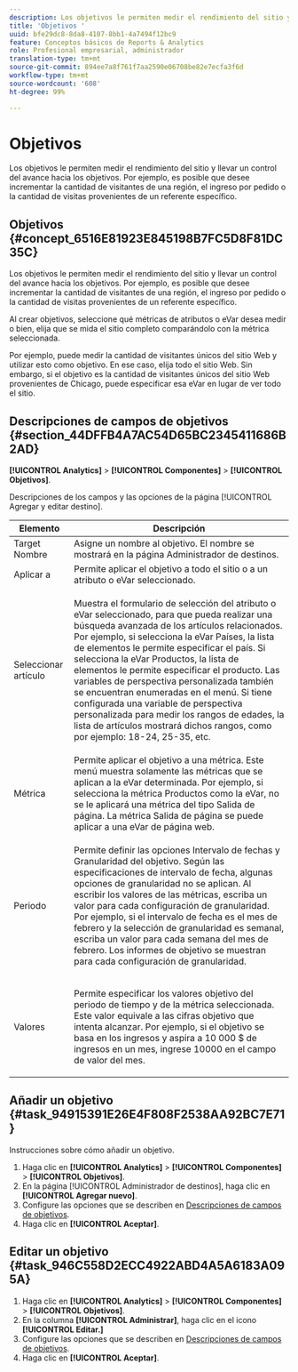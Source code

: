 ```yaml
---
description: Los objetivos le permiten medir el rendimiento del sitio y llevar un control del avance hacia los objetivos. Por ejemplo, es posible que desee incrementar la cantidad de visitantes de una región, el ingreso por pedido o la cantidad de visitas provenientes de un referente específico.
title: 'Objetivos '
uuid: bfe29dc8-8da8-4107-8bb1-4a7494f12bc9
feature: Conceptos básicos de Reports & Analytics
role: Profesional empresarial, administrador
translation-type: tm+mt
source-git-commit: 894ee7a8f761f7aa2590e06708be82e7ecfa3f6d
workflow-type: tm+mt
source-wordcount: '608'
ht-degree: 99%

---
```



# Objetivos

Los objetivos le permiten medir el rendimiento del sitio y llevar un control del avance hacia los objetivos. Por ejemplo, es posible que desee incrementar la cantidad de visitantes de una región, el ingreso por pedido o la cantidad de visitas provenientes de un referente específico.

## Objetivos  {#concept_6516E81923E845198B7FC5D8F81DC35C}

Los objetivos le permiten medir el rendimiento del sitio y llevar un control del avance hacia los objetivos. Por ejemplo, es posible que desee incrementar la cantidad de visitantes de una región, el ingreso por pedido o la cantidad de visitas provenientes de un referente específico.

Al crear objetivos, seleccione qué métricas de atributos o eVar desea medir o bien, elija que se mida el sitio completo comparándolo con la métrica seleccionada.

Por ejemplo, puede medir la cantidad de visitantes únicos del sitio Web y utilizar esto como objetivo. En ese caso, elija todo el sitio Web. Sin embargo, si el objetivo es la cantidad de visitantes únicos del sitio Web provenientes de Chicago, puede especificar esa eVar en lugar de ver todo el sitio.

## Descripciones de campos de objetivos   {#section_44DFFB4A7AC54D65BC2345411686B2AD}

**[!UICONTROL Analytics]** > **[!UICONTROL Componentes]** > **[!UICONTROL Objetivos]**.

Descripciones de los campos y las opciones de la página [!UICONTROL Agregar y editar destino].

<table id="table_E08728BECC204DF59F0AC99957A68CAE"> 
 <thead> 
  <tr> 
   <th colname="col1" class="entry"> Elemento </th> 
   <th colname="col2" class="entry"> Descripción </th> 
  </tr> 
 </thead>
 <tbody> 
  <tr> 
   <td colname="col1"> Target Nombre </td> 
   <td colname="col2">Asigne un nombre al objetivo. El nombre se mostrará en la página <span class="wintitle">Administrador de destinos</span>. </td> 
  </tr> 
  <tr> 
   <td colname="col1"> Aplicar a </td> 
   <td colname="col2"> Permite aplicar el objetivo a todo el sitio o a un atributo o eVar seleccionado. </td> 
  </tr> 
  <tr> 
   <td colname="col1"> Seleccionar artículo </td> 
   <td colname="col2"> <p>Muestra el formulario de selección del atributo o eVar seleccionado, para que pueda realizar una    búsqueda avanzada de los artículos relacionados. Por ejemplo, si selecciona la eVar <span class="uicontrol">Países</span>, la lista de elementos le permite especificar el país. Si selecciona la eVar <span class="uicontrol">Productos</span>, la lista de elementos le permite especificar el producto. Las variables de perspectiva personalizada también se encuentran enumeradas en el menú. Si tiene configurada una variable de perspectiva personalizada para medir los rangos de edades, la lista de artículos mostrará dichos rangos, como por ejemplo: 18-24, 25-35, etc. </p> </td> 
  </tr> 
  <tr> 
   <td colname="col1"> Métrica </td> 
   <td colname="col2">Permite aplicar el objetivo a una métrica. Este menú muestra solamente las métricas que se aplican a la eVar determinada. Por ejemplo, si selecciona la métrica <span class="uicontrol">Productos</span> como la eVar, no se le aplicará una métrica del tipo <span class="uicontrol">Salida de página</span>. La métrica <span class="uicontrol">Salida de página</span> se puede aplicar a una eVar de página web. </td> 
  </tr> 
  <tr> 
   <td colname="col1"> Periodo </td> 
   <td colname="col2"> <p>Permite definir las opciones <span class="uicontrol">Intervalo de fechas</span> y <span class="uicontrol">Granularidad</span> del objetivo. Según las especificaciones de intervalo de fecha, algunas opciones de granularidad no se aplican. Al escribir los valores de las métricas, escriba un valor para cada    configuración de granularidad. Por ejemplo, si el intervalo de fecha es el mes de febrero y la selección de granularidad es semanal, escriba un valor para cada semana del mes de febrero. Los informes de objetivo se muestran para cada configuración de granularidad. </p> </td> 
  </tr> 
  <tr> 
   <td colname="col1"> Valores </td> 
   <td colname="col2"> <p>Permite especificar los valores objetivo del periodo de tiempo y de la métrica seleccionada. Este valor equivale a las cifras objetivo que intenta alcanzar. Por ejemplo, si el objetivo se basa en los ingresos y aspira a 10 000 $ de ingresos en un mes, ingrese 10000 en el campo de valor del mes. </p> </td> 
  </tr> 
 </tbody> 
</table>

## Añadir un objetivo {#task_94915391E26E4F808F2538AA92BC7E71}

Instrucciones sobre cómo añadir un objetivo.

<!-- 

t_add_a_target.xml

 -->

1. Haga clic en **[!UICONTROL Analytics]** > **[!UICONTROL Componentes]** > **[!UICONTROL Objetivos]**.
1. En la página [!UICONTROL Administrador de destinos], haga clic en **[!UICONTROL Agregar nuevo]**.
1. Configure las opciones que se describen en [Descripciones de campos de objetivos](/help/analyze/reports-analytics/targets.md#section_44DFFB4A7AC54D65BC2345411686B2AD).
1. Haga clic en **[!UICONTROL Aceptar]**.

## Editar un objetivo {#task_946C558D2ECC4922ABD4A5A6183A095A}

1. Haga clic en **[!UICONTROL Analytics]** > **[!UICONTROL Componentes]** > **[!UICONTROL Objetivos]**.
1. En la columna **[!UICONTROL Administrar]**, haga clic en el icono **[!UICONTROL Editar.]**
1. Configure las opciones que se describen en [Descripciones de campos de objetivos](/help/analyze/reports-analytics/targets.md#section_44DFFB4A7AC54D65BC2345411686B2AD).
1. Haga clic en **[!UICONTROL Aceptar]**.
